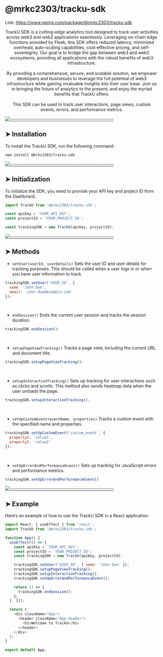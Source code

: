 <h1>@mrkc2303/tracku-sdk</h1>

Link: https://www.npmjs.com/package/@mrkc2303/tracku-sdk

<p align="center">
TrackU SDK is a cutting-edge analytics tool designed to track user activities across web3 and web2 applications seamlessly. Leveraging on-chain edge functions provided by Fleek, this SDK offers reduced latency, minimized overhead, auto-scaling capabilities, cost-effective pricing, and self-sovereignty. Our goal is to bridge the gap between web3 and web2 ecosystems, providing all applications with the robust benefits of web3 infrastructure. <br> <br>
By providing a comprehensive, secure, and scalable solution, we empower developers and businesses to leverage the full potential of web3 infrastructure while gaining invaluable insights into their user base. Join us in bringing the future of analytics to the present, and enjoy the myriad benefits that TrackU offers.
<br> <br>
This SDK can be used to track user interactions, page views, custom events, errors, and performance metrics.
</p>

[![-----------------------------------------------------](https://raw.githubusercontent.com/andreasbm/readme/master/assets/lines/colored.png)](#table-of-contents)


## ➤ Installation
To install the TrackU SDK, run the following command:
```
npm install @mrkc2303/tracku-sdk
```
[![-----------------------------------------------------](https://raw.githubusercontent.com/andreasbm/readme/master/assets/lines/colored.png)](#table-of-contents)

## ➤ Initialization
To initialize the SDK, you need to provide your API key and project ID from the Dashboard.
```javascript
import TrackU from '@mrkc2303/tracku-sdk';

const apiKey = 'YOUR_API_KEY';
const projectId = 'YOUR_PROJECT_ID';

const trackingSDK = new TrackU(apiKey, projectId);

```

[![-----------------------------------------------------](https://raw.githubusercontent.com/andreasbm/readme/master/assets/lines/colored.png)](#table-of-contents)

## ➤ Methods
* ```setUser(userId, userDetails)```
Sets the user ID and user details for tracking purposes. This should be called when a user logs in or when you have user information to track.
```javascript
trackingSDK.setUser('USER_ID', {
  name: 'John Doe',
  email: 'john.doe@example.com'
});
```
<br>

* ```endSession()``` 
Ends the current user session and tracks the session duration.
```javascript
trackingSDK.endSession();
```
<br>

* ```setupPageViewTracking()```
Tracks a page view, including the current URL and document title.
```javascript
trackingSDK.setupPageViewTracking();
```
<br>

* ```setupInteractionTracking()```
Sets up tracking for user interactions such as clicks and scrolls. This method also sends heatmap data when the user unloads the page.
```javascript
trackingSDK.setupInteractionTracking();
```
<br>

* ```setUpCustomEvent(eventName, properties)```
Tracks a custom event with the specified name and properties.
```javascript
trackingSDK.setUpCustomEvent('custom_event', {
  property1: 'value1',
  property2: 'value2'
});

```
<br>

* ```setUpErrorAndPerformanceEvent()```
Sets up tracking for JavaScript errors and performance metrics.
```javascript
trackingSDK.setUpErrorAndPerformanceEvent()

```

[![-----------------------------------------------------](https://raw.githubusercontent.com/andreasbm/readme/master/assets/lines/colored.png)](#table-of-contents)

## ➤ Example
Here’s an example of how to use the TrackU SDK in a React application:
```javascript
import React, { useEffect } from 'react';
import TrackU from '@mrkc2303/tracku-sdk';

function App() {
  useEffect(() => {
    const apiKey = 'YOUR_API_KEY';
    const projectId = 'YOUR_PROJECT_ID';
    const trackingSDK = new TrackU(apiKey, projectId);

    trackingSDK.setUser('USER_ID', { name: 'John Doe' });
    trackingSDK.setupPageViewTracking();
    trackingSDK.setupInteractionTracking();
    trackingSDK.setUpErrorAndPerformanceEvent();

    return () => {
      trackingSDK.endSession();
    };
  }, []);

  return (
    <div className="App">
      <header className="App-header">
        <h1>Welcome to TrackU</h1>
      </header>
    </div>
  );
}

export default App;


```
